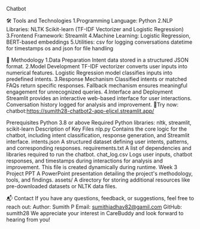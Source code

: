 Chatbot


🛠️ Tools and Technologies
	1.Programming Language: Python
	2.NLP Libraries:
		NLTK
		Scikit-learn (TF-IDF Vectorizer and Logistic Regression)
	3.Frontend Framework: Streamlit
	4.Machine Learning: Logistic Regression, BERT-based embeddings
	5.Utilities:
		csv for logging conversations
		datetime for timestamps
		os and json for file handling

  🧠 Methodology
	1.Data Preparation
			Intent data stored in a structured JSON format.
	2.Model Development
			TF-IDF vectorizer converts user inputs into numerical features.
			Logistic Regression model classifies inputs into predefined intents.
	3.Response Mechanism
			Classified intents or matched FAQs return specific responses.
			Fallback mechanism ensures meaningful engagement for unrecognized queries.
	4.Interface and Deployment
			Streamlit provides an interactive web-based interface for user interactions.
			Conversation history logged for analysis and improvement.
🤖Try now:
	chatbot:https://sumith28-chatbot2-app-eljcxl.streamlit.app/

 Prerequisites
	Python 3.8 or above
		Required Python libraries: nltk, streamlit, scikit-learn
  Description of Key Files
	nlp.py
		Contains the core logic for the chatbot, including intent classification, response generation, and Streamlit interface.
	intents.json
		A structured dataset defining user intents, patterns, and corresponding responses.
	requirements.txt
		A list of dependencies and libraries required to run the chatbot.
	chat_log.csv
		Logs user inputs, chatbot responses, and timestamps during interactions for analysis and improvement. This file is created dynamically during runtime.
	Week 3 Project PPT
		A PowerPoint presentation detailing the project's methodology, tools, and findings.
	assets/
		A directory for storing additional resources like pre-downloaded datasets or NLTK data files.

  📬 Contact
		If you have any questions, feedback, or suggestions, feel free to reach out:
	Author: Sumith P
	Email: sumithjadhav82@gamil.com
	GitHub: sumith28
We appreciate your interest in CareBuddy and look forward to hearing from you!

	
 
